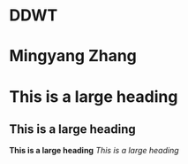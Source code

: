 # DDWT

# Mingyang Zhang

# This is a large heading
## This is a large heading
**This is a large heading**
*This is a large heading*
